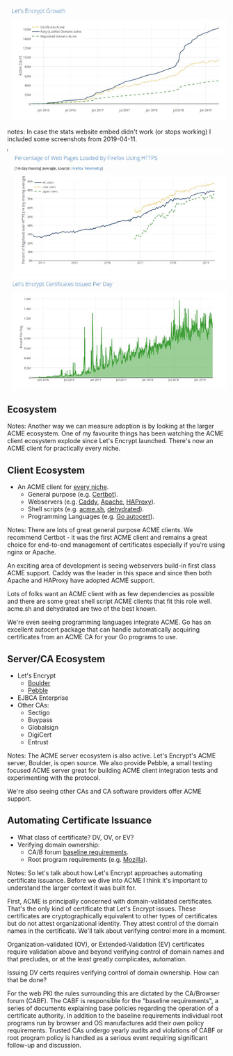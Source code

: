 <img src="img/stats.growth.jpg"/>

notes: In case the stats website embed didn't work (or stops working) I included
some screenshots from 2019-04-11.



<img src="img/stats.https.jpg"/>



<img src="img/stats.issued.jpg"/>



<!-- .slide: data-background="img/acme.mail.order.jpg" -->
## Ecosystem

Notes:
Another way we can measure adoption is by looking at the larger ACME ecosystem.
One of my favourite things has been watching the ACME client ecosystem explode
since Let's Encrypt launched. There's now an ACME client for practically every
niche.



## Client Ecosystem

* An ACME client for [every niche](https://letsencrypt.org/docs/client-options).
  * General purpose (e.g. [Certbot](https://certbot.org)).
  * Webservers (e.g. [Caddy](https://caddyserver.com/), [Apache](https://httpd.apache.org/docs/trunk/en/mod/mod_md.html), [HAProxy](https://www.haproxy.com/blog/lets-encrypt-acme2-for-haproxy/)).
  * Shell scripts (e.g. [acme.sh](https://acme.sh), [dehydrated](https://dehydrated.io/)).
  * Programming Languages (e.g. [Go autocert](https://godoc.org/golang.org/x/crypto/acme/autocert)).

Notes:
There are lots of great general purpose ACME clients. We recommend Certbot - it
was the first ACME client and remains a great choice for end-to-end management
of certificates especially if you're using nginx or Apache.

An exciting area of development is seeing webservers build-in first class ACME
support. Caddy was the leader in this space and since then both Apache and
HAProxy have adopted ACME support.

Lots of folks want an ACME client with as few dependencies as possible and there
are some great shell script ACME clients that fit this role well. acme.sh and
dehydrated are two of the best known.

We're even seeing programming languages integrate ACME. Go has an excellent
autocert package that can handle automatically acquiring certificates from an
ACME CA for your Go programs to use.



## Server/CA Ecosystem

* Let's Encrypt
  * [Boulder](https://github.com/letsencrypt/boulder)
  * [Pebble](https://github.com/letsencrypt/pebble)
* EJBCA Enterprise
* Other CAs:
  * Sectigo
  * Buypass
  * Globalsign
  * DigiCert
  * Entrust

Notes:
The ACME server ecosystem is also active. Let's Encrypt's ACME server, Boulder,
is open source. We also provide Pebble, a small testing focused ACME server
great for building ACME client integration tests and experimenting with the
protocol.

We're also seeing other CAs and CA software providers offer ACME support.




## Automating Certificate Issuance

* What class of certificate? DV, OV, or EV? <!-- .element: class="fragment" -->
* Verifying domain ownership: <!-- .element: class="fragment" -->
  * CA/B forum [baseline requirements](https://cabforum.org/baseline-requirements-documents/).
  * Root program requirements (e.g. [Mozilla](https://wiki.mozilla.org/CA)).

Notes:
So let's talk about how Let's Encrypt approaches automating certificate
issuance. Before we dive into ACME I think it's important to understand the
larger context it was built for.

First, ACME is principally concerned with domain-validated certificates. That's
the only kind of certificate that Let's Encrypt issues. These certificates are
cryptographically equivalent to other types of certificates but do not attest
organizational identity. They attest control of the domain names in the
certificate. We'll talk about verifying control more in a moment.

Organization-validated (OV), or Extended-Validation (EV) certificates require
validation above and beyond verifying control of domain names and that
precludes, or at the least greatly complicates, automation.

Issuing DV certs requires verifying control of domain ownership. How can that be
done?

For the web PKI the rules surrounding this are dictated by the CA/Browser forum
(CABF). The CABF is responsible for the "baseline requirements", a series of
documents explaining base policies regarding the operation of a certificate
authority. In addition to the baseline requirements individual root programs run
by browser and OS manufactures add their own policy requirements. Trusted CAs
undergo yearly audits and violations of CABF or root program policy is handled
as a serious event requiring significant follow-up and discussion.
